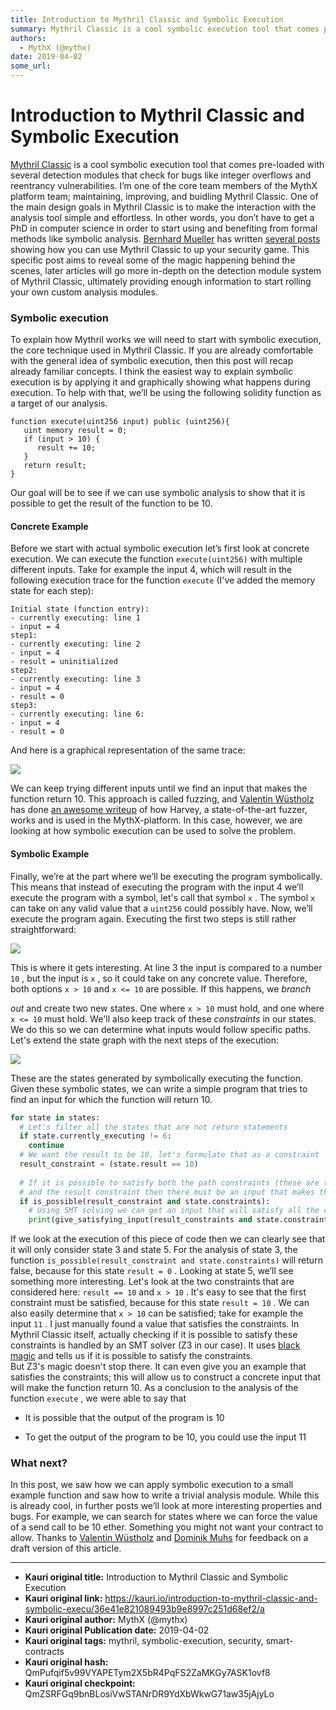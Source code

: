 ```yaml
---
title: Introduction to Mythril Classic and Symbolic Execution
summary: Mythril Classic is a cool symbolic execution tool that comes pre-loaded with several detection modules that check for bugs like integer overflows and reentrancy vulnerabilities. I’m one of the core team members of the MythX platform team; maintaining, improving, and buidling Mythril Classic. One of the main design goals in Mythril Classic is to make the interaction with the analysis tool simple and effortless. In other words, you don’t have to get a PhD in computer science in order to start usin
authors:
  - MythX (@mythx)
date: 2019-04-02
some_url: 
---
```


# Introduction to Mythril Classic and Symbolic Execution


 
[Mythril Classic](https://github.com/ConsenSys/mythril-classic)
 is a cool symbolic execution tool that comes pre-loaded with several detection modules that check for bugs like integer overflows and reentrancy vulnerabilities. I’m one of the core team members of the MythX platform team; maintaining, improving, and buidling Mythril Classic.
One of the main design goals in Mythril Classic is to make the interaction with the analysis tool simple and effortless. In other words, you don’t have to get a PhD in computer science in order to start using and benefiting from formal methods like symbolic analysis. 
[Bernhard Mueller](https://medium.com/@muellerberndt)
 has written 
[several posts](https://hackernoon.com/practical-smart-contract-security-analysis-and-exploitation-part-1-6c2f2320b0c)
 showing how you can use Mythril Classic to up your security game.
This specific post aims to reveal some of the magic happening behind the scenes, later articles will go more in-depth on the detection module system of Mythril Classic, ultimately providing enough information to start rolling your own custom analysis modules.

### Symbolic execution

To explain how Mythril works we will need to start with symbolic execution, the core technique used in Mythril Classic. If you are already comfortable with the general idea of symbolic execution, then this post will recap already familiar concepts.
I think the easiest way to explain symbolic execution is by applying it and graphically showing what happens during execution. To help with that, we’ll be using the following solidity function as a target of our analysis.

```
function execute(uint256 input) public (uint256){
   uint memory result = 0;
   if (input > 10) {
      result += 10;
   }
   return result;
}
```

Our goal will be to see if we can use symbolic analysis to show that it is possible to get the result of the function to be 10.

#### Concrete Example

Before we start with actual symbolic execution let’s first look at concrete execution. We can execute the function 
`execute(uint256)`
 with multiple different inputs. Take for example the input 4, which will result in the following execution trace for the function 
`execute`
 (I've added the memory state for each step):

```
Initial state (function entry): 
- currently executing: line 1 
- input = 4 
step1: 
- currently executing: line 2 
- input = 4 
- result = uninitialized 
step2: 
- currently executing: line 3 
- input = 4 
- result = 0 
step3: 
- currently executing: line 6: 
- input = 4 
- result = 0
```


And here is a graphical representation of the same trace:

![](https://ipfs.infura.io/ipfs/QmYeLC1q25DRQd9KzandsuBRRyPW6nFav8Sz6Gc7nmSHbi)

We can keep trying different inputs until we find an input that makes the function return 10. This approach is called fuzzing, and 
[Valentin Wüstholz](https://medium.com/@wuestholz)
 has done 
[an awesome writeup](https://medium.com/consensys-diligence/finding-vulnerabilities-in-smart-contracts-175c56affe2)
 of how Harvey, a state-of-the-art fuzzer, works and is used in the MythX-platform. In this case, however, we are looking at how symbolic execution can be used to solve the problem.

#### Symbolic Example
Finally, we’re at the part where we’ll be executing the program symbolically. This means that instead of executing the program with the input 4 we’ll execute the program with a symbol, let's call that symbol 
`x`
 . The symbol 
`x`
 can take on any valid value that a 
`uint256`
 could possibly have. Now, we’ll execute the program again.
Executing the first two steps is still rather straightforward:

![](https://ipfs.infura.io/ipfs/QmanKdLDQRikZ8pjsKGTFqevnNstx1D2WBPCpEjtit1DpK)

This is where it gets interesting. At line 3 the input is compared to a number 
`10`
 , but the input is 
`x`
 , so it could take on any concrete value. Therefore, both options 
`x > 10`
 and 
`x <= 10`
 are possible. If this happens, we 
_branch_
  
_out_
 and create two new states. One where 
`x > 10`
 must hold, and one where 
`x <= 10`
 must hold. We'll also keep track of these 
_constraints_
 in our states. We do this so we can determine what inputs would follow specific paths.
Let's extend the state graph with the next steps of the execution:

![](https://ipfs.infura.io/ipfs/QmbqXxgTazypUnrnMRafPk5vC5QTJe7Gv6ctxXhKnqAsMc)

These are the states generated by symbolically executing the function. Given these symbolic states, we can write a simple program that tries to find an input for which the function will return 10.

```python
for state in states:
  # Let's filter all the states that are not return statements
  if state.currently_executing != 6:
    continue
  # We want the result to be 10, let's formulate that as a constraint
  result_constraint = (state.result == 10)
  
  # If it is possible to satisfy both the path constraints (these are the constraints collected on each branch)
  # and the result constraint then there must be an input that makes the function return 10
  if is_possible(result_constraint and state.constraints):
    # Using SMT solving we can get an input that will satisfy all the constraints and make the function return 10
    print(give_satisfying_input(result_constraints and state.constraints))
```

If we look at the execution of this piece of code then we can clearly see that it will only consider state 3 and state 5.
For the analysis of state 3, the function 
`is_possible(result_constraint and state.constraints)`
 will return false, because for this state 
`result = 0`
 .
Looking at state 5, we’ll see something more interesting. Let's look at the two constraints that are considered here: 
`result == 10`
 and 
`x > 10`
 . It's easy to see that the first constraint must be satisfied, because for this state 
`result = 10`
 . We can also easily determine that 
`x > 10`
 can be satisfied; take for example the input 
`11`
 . I just manually found a value that satisfies the constraints. In Mythril Classic itself, actually checking if it is possible to satisfy these constraints is handled by an SMT solver (Z3 in our case). It uses 
[black magic](https://en.wikipedia.org/wiki/Satisfiability_modulo_theories)
 and tells us if it is possible to satisfy the constraints.  
 But Z3's magic doesn't stop there. It can even give you an example that satisfies the constraints; this will allow us to construct a concrete input that will make the function return 10.
As a conclusion to the analysis of the function 
`execute`
 , we were able to say that



 * It is possible that the output of the program is 10

 * To get the output of the program to be 10, you could use the input 11

### What next?
In this post, we saw how we can apply symbolic execution to a small example function and saw how to write a trivial analysis module.
While this is already cool, in further posts we’ll look at more interesting properties and bugs. For example, we can search for states where we can force the value of a send call to be 10 ether. Something you might not want your contract to allow.
Thanks to 
[Valentin Wüstholz](https://medium.com/@wuestholz)
 and 
[Dominik Muhs](https://medium.com/@dmuhs)
 for feedback on a draft version of this article.



---

- **Kauri original title:** Introduction to Mythril Classic and Symbolic Execution
- **Kauri original link:** https://kauri.io/introduction-to-mythril-classic-and-symbolic-execu/36e41e821089493b9e8997c251d68ef2/a
- **Kauri original author:** MythX (@mythx)
- **Kauri original Publication date:** 2019-04-02
- **Kauri original tags:** mythril, symbolic-execution, security, smart-contracts
- **Kauri original hash:** QmPufqif5v99VYAPETym2X5bR4PqFS2ZaMKGy7ASK1ovf8
- **Kauri original checkpoint:** QmZSRFGq9bnBLosiVwSTANrDR9YdXbWkwG71aw35jAjyLo



